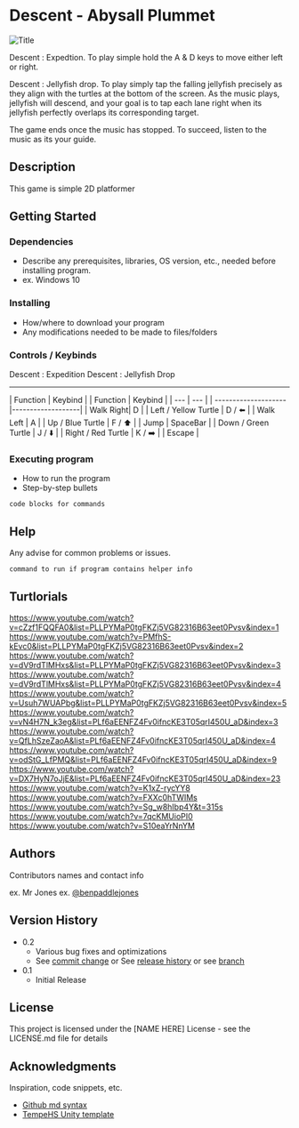 
# Descent - Abysall Plummet

![Title](Untitled_design.png)

Descent : Expedtion. To play simple hold the A & D keys to move either left or right.


Descent : Jellyfish drop. To play simply tap the falling jellyfish precisely as they align with the turtles at the bottom of the screen. As the music plays, jellyfish will descend, and your goal is to tap each lane right when its jellyfish perfectly overlaps its corresponding target. 

The game ends once the music has stopped. To succeed, listen to the music as its your guide.

## Description

This game is simple 2D platformer

## Getting Started

### Dependencies

* Describe any prerequisites, libraries, OS version, etc., needed before installing program.
* ex. Windows 10

### Installing

* How/where to download your program
* Any modifications needed to be made to files/folders



### Controls / Keybinds 
  
  Descent : Expedition            Descent : Jellyfish Drop
-------------------------        ---------------------------
| Function  | Keybind  |         | Function |  Keybind           |
| ---       | ---      |         | -------------------- |-------------------|
| Walk Right| D        |         | Left / Yellow Turtle | D / :arrow_left:  |
| Walk Left | A        |         | Up / Blue Turtle     | F / :arrow_up:    |
| Jump      | SpaceBar |         | Down / Green Turtle  | J / :arrow_down:  |
                                 | Right / Red Turtle   | K / :arrow_right: | 
                                 | Escape               | 



### Executing program

* How to run the program
* Step-by-step bullets
```
code blocks for commands
```



## Help

Any advise for common problems or issues.
```
command to run if program contains helper info
```


## Turtlorials 

https://www.youtube.com/watch?v=cZzf1FQQFA0&list=PLLPYMaP0tgFKZj5VG82316B63eet0Pvsv&index=1
https://www.youtube.com/watch?v=PMfhS-kEvc0&list=PLLPYMaP0tgFKZj5VG82316B63eet0Pvsv&index=2
https://www.youtube.com/watch?v=dV9rdTlMHxs&list=PLLPYMaP0tgFKZj5VG82316B63eet0Pvsv&index=3
https://www.youtube.com/watch?v=dV9rdTlMHxs&list=PLLPYMaP0tgFKZj5VG82316B63eet0Pvsv&index=4
https://www.youtube.com/watch?v=Usuh7WUAPbg&list=PLLPYMaP0tgFKZj5VG82316B63eet0Pvsv&index=5
https://www.youtube.com/watch?v=vN4H7N_k3eg&list=PLf6aEENFZ4Fv0ifncKE3T05qrI450U_aD&index=3
https://www.youtube.com/watch?v=QfLhSzeZaoA&list=PLf6aEENFZ4Fv0ifncKE3T05qrI450U_aD&index=4
https://www.youtube.com/watch?v=odStG_LfPMQ&list=PLf6aEENFZ4Fv0ifncKE3T05qrI450U_aD&index=9
https://www.youtube.com/watch?v=DX7HyN7oJjE&list=PLf6aEENFZ4Fv0ifncKE3T05qrI450U_aD&index=23
https://www.youtube.com/watch?v=K1xZ-rycYY8
https://www.youtube.com/watch?v=FXXc0hTWIMs
https://www.youtube.com/watch?v=Sg_w8hIbp4Y&t=315s
https://www.youtube.com/watch?v=7qcKMUioPI0
https://www.youtube.com/watch?v=S10eaYrNnYM





## Authors

Contributors names and contact info

ex. Mr Jones
ex. [@benpaddlejones](https://github.com/benpaddlejones)

## Version History

* 0.2
    * Various bug fixes and optimizations
    * See [commit change]() or See [release history]() or see [branch]()
* 0.1
    * Initial Release

## License

This project is licensed under the [NAME HERE] License - see the LICENSE.md file for details

## Acknowledgments

Inspiration, code snippets, etc.
* [Github md syntax](https://docs.github.com/en/get-started/writing-on-github/getting-started-with-writing-and-formatting-on-github/basic-writing-and-formatting-syntax)
* [TempeHS Unity template](https://github.com/TempeHS/TempeHS_Unity_DevContainer)
